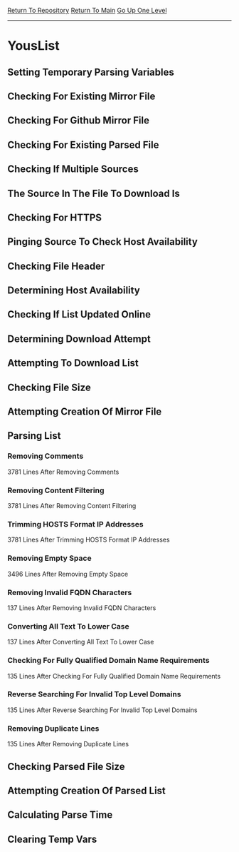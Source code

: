 [Return To Repository](https://github.com/deathbybandaid/piholeparser/)
[Return To Main](https://github.com/deathbybandaid/piholeparser/blob/master/RecentRunLogs/Mainlog.md)
[Go Up One Level](https://github.com/deathbybandaid/piholeparser/blob/master/RecentRunLogs/TopLevelScripts/30-Processing-Blacklists.md)
____________________________________
# YousList
## Setting Temporary Parsing Variables
## Checking For Existing Mirror File
## Checking For Github Mirror File
## Checking For Existing Parsed File
## Checking If Multiple Sources
## The Source In The File To Download Is
## Checking For HTTPS
## Pinging Source To Check Host Availability
## Checking File Header
## Determining Host Availability
## Checking If List Updated Online
## Determining Download Attempt
## Attempting To Download List
## Checking File Size
## Attempting Creation Of Mirror File
## Parsing List
### Removing Comments
3781 Lines After Removing Comments
### Removing Content Filtering
3781 Lines After Removing Content Filtering
### Trimming HOSTS Format IP Addresses
3781 Lines After Trimming HOSTS Format IP Addresses
### Removing Empty Space
3496 Lines After Removing Empty Space
### Removing Invalid FQDN Characters
137 Lines After Removing Invalid FQDN Characters
### Converting All Text To Lower Case
137 Lines After Converting All Text To Lower Case
### Checking For Fully Qualified Domain Name Requirements
135 Lines After Checking For Fully Qualified Domain Name Requirements
### Reverse Searching For Invalid Top Level Domains
135 Lines After Reverse Searching For Invalid Top Level Domains
### Removing Duplicate Lines
135 Lines After Removing Duplicate Lines
## Checking Parsed File Size
## Attempting Creation Of Parsed List
## Calculating Parse Time
## Clearing Temp Vars
